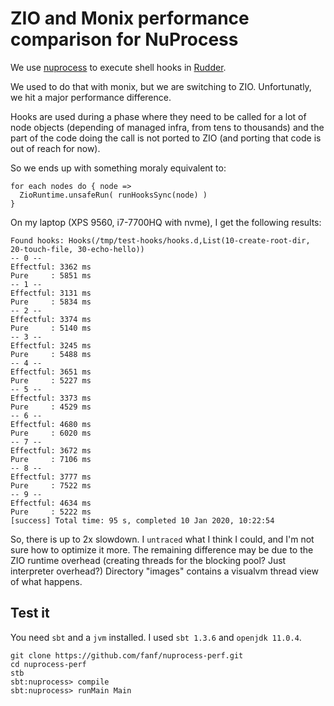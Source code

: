 
# ZIO and Monix performance comparison for NuProcess

We use [nuprocess](https://github.com/brettwooldridge/NuProcess/) to execute shell hooks in [Rudder](https://rudder.io).

We used to do that with monix, but we are switching to ZIO. Unfortunatly, we hit a major 
performance difference. 

Hooks are used during a phase where they need to be called for a lot of node objects
(depending of managed infra, from tens to thousands) and the part of the code doing 
the call is not ported to ZIO (and porting that code is out of reach for now). 

So we ends up with something moraly equivalent to:

```
for each nodes do { node =>
  ZioRuntime.unsafeRun( runHooksSync(node) )
}
```

On my laptop (XPS 9560, i7-7700HQ with nvme), I get the following results:

```
Found hooks: Hooks(/tmp/test-hooks/hooks.d,List(10-create-root-dir, 20-touch-file, 30-echo-hello))
-- 0 --
Effectful: 3362 ms
Pure     : 5851 ms
-- 1 --
Effectful: 3131 ms
Pure     : 5834 ms
-- 2 --
Effectful: 3374 ms
Pure     : 5140 ms
-- 3 --
Effectful: 3245 ms
Pure     : 5488 ms
-- 4 --
Effectful: 3651 ms
Pure     : 5227 ms
-- 5 --
Effectful: 3373 ms
Pure     : 4529 ms
-- 6 --
Effectful: 4680 ms
Pure     : 6020 ms
-- 7 --
Effectful: 3672 ms
Pure     : 7106 ms
-- 8 --
Effectful: 3777 ms
Pure     : 7522 ms
-- 9 --
Effectful: 4634 ms
Pure     : 5222 ms
[success] Total time: 95 s, completed 10 Jan 2020, 10:22:54
```

So, there is up to 2x slowdown.
I `untraced` what I think I could, and I'm not sure how to optimize it more. The
remaining difference may be due to the ZIO runtime overhead (creating threads for
the blocking pool? Just interpreter overhead?)
Directory "images" contains a visualvm thread view of what happens.

## Test it

You need `sbt` and a `jvm` installed. I used `sbt 1.3.6` and `openjdk 11.0.4`.

``` 
git clone https://github.com/fanf/nuprocess-perf.git
cd nuprocess-perf
stb
sbt:nuprocess> compile
sbt:nuprocess> runMain Main
```
